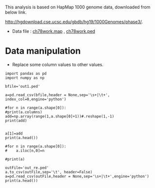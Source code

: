 This analysis is based on HapMap 1000 genome data, downloaded from below link.

<http://hgdownload.cse.ucsc.edu/gbdb/hg19/1000Genomes/phase3/>.

- Data file : [ch78work.map](data/ch78work.map) , [ch78work.ped](data/ch78work.ped)

# Data manipulation

- Replace some column values to other values.
```
import pandas as pd
import numpy as np

bfile='out1.ped'

a=pd.read_csv(bfile,header = None,sep='\s+|\t+', index_col=0,engine='python')

#for n in range(a.shape[0]):
#print(a.columns)
add=np.array(range(1,a.shape[0]+1))#.reshape(1,-1)
print(add)


a[1]=add
print(a.head())

#for n in range(a.shape[0]):
#    a.iloc[n,0]=n

#print(a)

outFile='out_re.ped'
a.to_csv(outFile,sep='\t', header=False)
a=pd.read_csv(outFile,header = None,sep='\s+|\t+',engine='python')
print(a.head())
```

